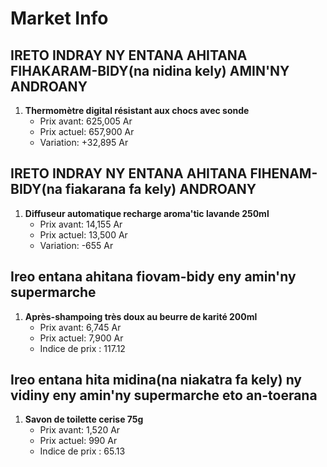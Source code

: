 # Market Info

## IRETO INDRAY NY ENTANA AHITANA FIHAKARAM-BIDY(na nidina kely) AMIN'NY ANDROANY

1. **Thermomètre digital résistant aux chocs avec sonde**
   - Prix avant: 625,005 Ar
   - Prix actuel: 657,900 Ar
   - Variation: +32,895 Ar

## IRETO INDRAY NY ENTANA AHITANA FIHENAM-BIDY(na fiakarana fa kely) ANDROANY

1. **Diffuseur automatique recharge aroma'tic lavande 250ml**
   - Prix avant: 14,155 Ar
   - Prix actuel: 13,500 Ar
   - Variation: -655 Ar

## Ireo entana ahitana fiovam-bidy eny amin'ny supermarche

1. **Après-shampoing très doux au  beurre de karité 200ml**
   - Prix avant: 6,745 Ar
   - Prix actuel: 7,900 Ar
   - Indice de prix : 117.12

## Ireo entana hita midina(na niakatra fa kely) ny vidiny eny amin'ny supermarche eto an-toerana

1. **Savon de toilette cerise 75g**
   - Prix avant: 1,520 Ar
   - Prix actuel: 990 Ar
   - Indice de prix : 65.13


